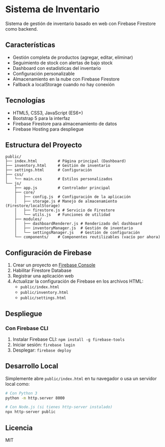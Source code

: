 # Sistema de Inventario

Sistema de gestión de inventario basado en web con Firebase Firestore como backend.

## Características

- Gestión completa de productos (agregar, editar, eliminar)
- Seguimiento de stock con alertas de bajo stock
- Dashboard con estadísticas del inventario
- Configuración personalizable
- Almacenamiento en la nube con Firebase Firestore
- Fallback a localStorage cuando no hay conexión

## Tecnologías

- HTML5, CSS3, JavaScript (ES6+)
- Bootstrap 5 para la interfaz
- Firebase Firestore para almacenamiento de datos
- Firebase Hosting para despliegue

## Estructura del Proyecto

```
public/
├── index.html         # Página principal (Dashboard)
├── inventory.html     # Gestión de inventario
├── settings.html      # Configuración
├── css/
│   └── main.css       # Estilos personalizados
└── js/
    ├── app.js         # Controlador principal
    ├── core/
    │   ├── config.js  # Configuración de la aplicación
    │   ├── storage.js # Manejo de almacenamiento (Firestore/localStorage)
    │   ├── firestore.js # Servicio de Firestore
    │   └── utils.js   # Funciones de utilidad
    ├── modules/
    │   ├── dashboardRenderer.js # Renderizado del dashboard
    │   ├── inventoryManager.js  # Gestión de inventario
    │   └── settingsManager.js   # Gestión de configuración
    └── components/    # Componentes reutilizables (vacío por ahora)
```

## Configuración de Firebase

1. Crear un proyecto en [Firebase Console](https://console.firebase.google.com/)
2. Habilitar Firestore Database
3. Registrar una aplicación web
4. Actualizar la configuración de Firebase en los archivos HTML:
   - `public/index.html`
   - `public/inventory.html`
   - `public/settings.html`

## Despliegue

### Con Firebase CLI

1. Instalar Firebase CLI: `npm install -g firebase-tools`
2. Iniciar sesión: `firebase login`
3. Desplegar: `firebase deploy`

## Desarrollo Local

Simplemente abre `public/index.html` en tu navegador o usa un servidor local como:

```bash
# Con Python 3
python -m http.server 8000

# Con Node.js (si tienes http-server instalado)
npx http-server public
```

## Licencia

MIT